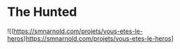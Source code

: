 # The Hunted
![(https://smnarnold.com/projets/vous-etes-le-heros)https://smnarnold.com/projets/vous-etes-le-heros]
